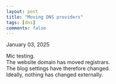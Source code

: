 ```yaml
---
layout: post
title: "Moving DNS providers"
tags: [dns]
comments: false
---
```


January 03, 2025

Mic testing.  
The website domain has moved registrars.  
The blog settings have therefore changed.  
Ideally, nothing has changed externally.  
